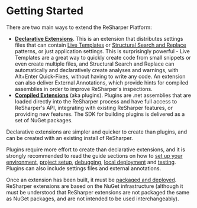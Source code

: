---
---

# Getting Started

There are two main ways to extend the ReSharper Platform:

* [**Declarative Extensions**](DeclarativeExtensions.md). This is an extension that distributes settings files that can contain [Live Templates](https://www.jetbrains.com/resharper/help/Templates__Index.html) or [Structural Search and Replace](https://www.jetbrains.com/resharper/help/Navigation_and_Search__Structural_Search_and_Replace.html) patterns, or just application settings. This is surprisingly powerful - Live Templates are a great way to quickly create code from small snippets or even create multiple files, and Structural Search and Replace can automatically and declaratively create analyses and warnings, with Alt+Enter Quick-Fixes, without having to write any code. An extension can also deliver External Annotations, which provide hints for compiled assemblies in order to improve ReSharper's inspections.
* [**Compiled Extensions**](CompiledExtensions.md) (aka plugins). Plugins are .net assemblies that are loaded directly into the ReSharper process and have full access to ReSharper's API, integrating with existing ReSharper features, or providing new features. The SDK for building plugins is delivered as a set of NuGet packages.

Declarative extensions are simpler and quicker to create than plugins, and can be created with an existing install of ReSharper.

Plugins require more effort to create than declarative extensions, and it is strongly recommended to read the guide sections on how to [set up your environment](Tools.md), [project setup](/Plugins/ProjectSetup.md), [debugging](/Plugins/Debugging.md), [local deployment](/Deployment/LocalInstallation.md) and [testing](/Plugins/Testing.md). Plugins can also include settings files and external annotations.

Once an extension has been built, it must be [packaged and deployed](/Extensions/Packaging.md). ReSharper extensions are based on the NuGet infrastructure (although it must be understood that ReSharper extensions are not packaged the same as NuGet packages, and are not intended to be used interchangeably). 

